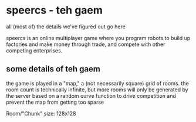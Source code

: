 
# speercs - teh gaem

all (most of) the details we've figured out go here

speercs is an online multiplayer game where you program robots to build up factories and make money through trade, and compete with other competing enterprises.

## some details of teh gaem

the game is played in a "map," a (not necessarily square) grid of rooms. the room count is technically infinite, but more rooms will only be generated by the server based on a random curve function to drive competition and prevent the map from getting too sparse

Room/"Chunk" size: 128x128

